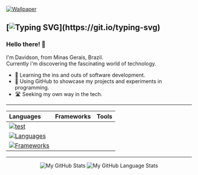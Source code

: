 [![Wallpaper](https://64.media.tumblr.com/69175382a8d086c034593c79c9cacfc2/ae046cdb654d7229-4f/s1280x1920/e4cb80e3bf118c0c0bd3220c09a069af360c0d5a.jpg)]()

[![Typing SVG](https://readme-typing-svg.demolab.com?font=Fira+Code&size=30&pause=1000&color=F7F7F7&random=false&width=435&lines=RockyPher.+.+.)](https://git.io/typing-svg)
---

<h3>Hello there! 👋</h3>

<p>I'm Davidson, from Minas Gerais, Brazil.<br>
Currently i'm discovering the fascinating world of technology.</p>

- 🧠 Learning the ins and outs of software development.
- 🧪 Using GitHub to showcase my projects and experiments in programming.
- 🛣️ Seeking my own way in the tech.

---

|Languages|Frameworks|Tools|
|:--------|----------|-----|
|[![test](https://skillicons.dev/icons?i=ts,js,css,html,cs,java&perline=3)](https://skillicons.dev)|
|[![Languages](https://skillicons.dev/icons?i=react,bootstrap,tailwind,dotnet&perline=3)](https://skillicons.dev)|
|[![Frameworks](https://skillicons.dev/icons?i=figma,github,docker,eclipse,latex,discord&perline=3)](https://skillicons.dev)|

---
<p align="center">
  <img src="https://github-readme-stats.vercel.app/api/?username=RockyPHER&count_private=true&theme=dark&hide=issues,stars&showicons=true" alt="My GitHub Stats">
  <img src="https://github-readme-stats.vercel.app/api/top-langs/?username=RockyPHER&langs_count=5&layout=compact&theme=dark" alt="My GitHub Language Stats">
</p>
